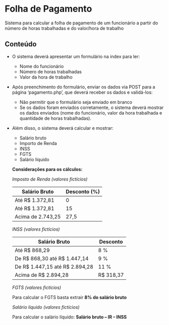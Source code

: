 # Folha de Pagamento

Sistema para calcular a folha de pagamento de um funcionário a partir do número de horas trabalhadas e do valor/hora de trabalho

## Conteúdo

* O sistema deverá apresentar um formulário na index para ler:
    * Nome do funcionário
    * Número de horas trabalhadas
    * Valor da hora de trabalho
* Após preenchimento do formulário, enviar os dados via POST para a página ‘pagamento.php’, que deverá receber os dados e validá-los:
    * Não permitir que o formulário seja enviado em branco
    * Se os dados foram enviados corretamente, o sistema deverá mostrar os dados enviados (nome do funcionário, valor da hora trabalhada e quantidade de horas trabalhadas). 
* Além disso, o sistema deverá calcular e mostrar:
    * Salário bruto
    * Importo de Renda
    * INSS
    * FGTS
    * Salário líquido
    
    **Considerações para os cálculos:**
    
    *Imposto de Renda (valores fictícios)*
         
    |  Salário Bruto  |Desconto (%)|
    |---------------	|------------|
    |Até R$ 1.372,81	|      0	   |
    |Até R$ 1.372,81	|      15	   |
    |Acima de 2.743,25|      27,5 	|      

    *INSS (valores fictícios)*
         
    |           Salário Bruto       |  Desconto  |
    |-----------------------------	|------------|
    |      Até R$ 868,29          	|      8 %   |
    |De R$ 868,30 até R$ 1.447,14   |      9 %   |
    |De R$ 1.447,15 até R$ 2.894,28 |      11 %  |
    |     Acima de R$ 2.894,28      | R$ 318,37  |       
    
    *FGTS (valores fictícios)*  
    
    Para calcular o FGTS basta extrair **8% do salário bruto**       
    
    *Salário líquido (valores fictícios)*          
    
    Para calcular o salário líquido: **Salário bruto – IR – INSS**  
